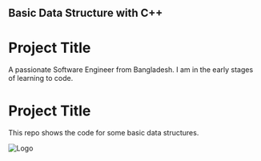 ## Basic Data Structure with C++

# Project Title


A passionate Software Engineer from Bangladesh. I am in the early stages of learning to code. 


# Project Title

This repo shows the code for some basic data structures.




![Logo](https://www.springboard.com/blog/wp-content/uploads/2020/07/what-are-data-structures-and-algorithms.png)

